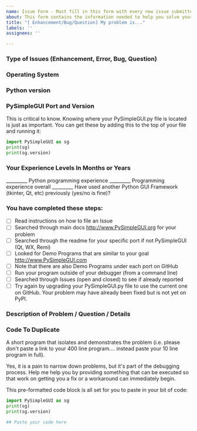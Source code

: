 ```yaml
---
name: Issue Form - Must fill in this form with every new issue submitted
about: This form contains the information needed to help you solve your problem
title: "[ Enhancement/Bug/Question] My problem is..."
labels: ''
assignees: ''

---
```


### Type of Issues (Enhancement, Error, Bug, Question)

### Operating System

### Python version

### PySimpleGUI Port and Version

This is critical to know.  Knowing where your PySimpleGUI.py file is located is just as important.  You can get these by adding this to the top of your file and running it:

```python
import PySimpleGUI as sg
print(sg)
print(sg.version)
```


### Your Experience Levels In Months or Years

_________ Python programming experience
_________ Programming experience overall
_________ Have used another Python GUI Framework (tkinter, Qt, etc) previously (yes/no is fine)?

### You have completed these steps:

- [ ] Read instructions on how to file an Issue
- [ ] Searched through main docs http://www.PySimpleGUI.org for your problem
- [ ] Searched through the readme for your specific port if not PySimpleGUI (Qt, WX, Remi)
- [ ] Looked for Demo Programs that are similar to your goal http://www.PySimpleGUI.com
- [ ] Note that there are also Demo Programs under each port on GitHub
- [ ] Run your program outside of your debugger (from a command line)
- [ ] Searched through Issues (open and closed) to see if already reported
- [ ] Try again by upgrading your PySimpleGUI.py file to use the current one on GitHub. Your problem may have already been fixed but is not yet on PyPI.

### Description of Problem / Question / Details

### Code To Duplicate

A short program that isolates and demonstrates the problem (i.e. please don't paste a link to your 400 line program.... instead paste your 10 line program in full).  

Yes, it is a pain to narrow down problems, but it's part of the debugging process.  Help me help you by providing something that can be executed so that work on getting you a fix or a workaround can immediately begin.

This pre-formatted code block is all set for you to paste in your bit of code:

```python
import PySimpleGUI as sg
print(sg)
print(sg.version)

## Paste your code here

```
